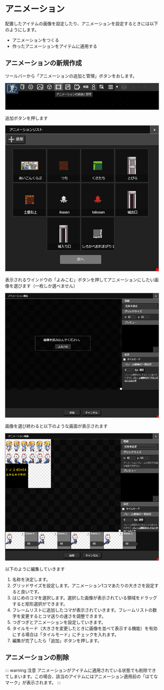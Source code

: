 # アニメーション

配置したアイテムの画像を設定したり、アニメーションを設定するときには以下のようにします。

- アニメーションをつくる
- 作ったアニメーションをアイテムに適用する

## アニメーションの新規作成
ツールバーから「アニメーションの追加と管理」ボタンをおします。

![アニメーションの追加](./images/show-animation-window-navbar.png)

追加ボタンを押します

![アニメーションの追加ボタンの位置](./images/animation-window-with-add-button.png)

表示されるウインドウの「よみこむ」ボタンを押してアニメーションにしたい画像を選びます（一枚しか選べません）

![アニメーションの編集ウインドウ（初期状態）](./images/animation-edit-window-initialstate.png)

画像を選び終わると以下のような画面が表示されます

![アニメーションの編集ウインドウ（画像選択後）](./images/animation-edit-window.png)

以下のように編集していきます

1. 名称を決定します。
1. グリッドサイズを設定します。アニメーション1コマあたりの大きさを設定すると良いです。
1. はじめのコマを選択します。選択した画像が表示されている領域をドラッグすると矩形選択ができます。
1. フレームリストに追加したコマが表示されていきます。フレームリストの数字を変更するとコマ送りの速さを調整できます。
1. つぎつぎとアニメーションを設定していきます。
1. タイルモード（大きさを変更したときに画像を並べて表示する機能）を有効にする場合は「タイルモード」にチェックを入れます。
1. 編集が完了したら「追加」ボタンを押します。

## アニメーションの削除


::: warning 注意
アニメーションがアイテムに適用されている状態でも削除できてしまいます。この場合、該当のアイテムにはアニメーション適用前の「はてなマーク」が表示されます。
:::
